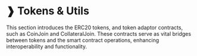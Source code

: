 # ❱ Tokens & Utils

This section introduces the ERC20 tokens, and token adaptor contracts, such as CoinJoin and CollateralJoin. These contracts serve as vital bridges between tokens and the smart contract operations, enhancing interoperability and functionality.
